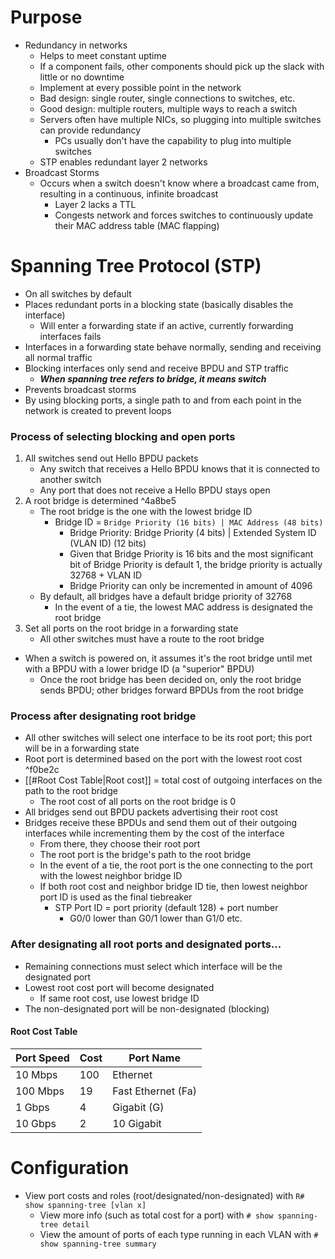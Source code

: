# Purpose
- Redundancy in networks
	- Helps to meet constant uptime
	- If a component fails, other components should pick up the slack with little or no downtime
	- Implement at every possible point in the network
	- Bad design: single router, single connections to switches, etc.
	- Good design: multiple routers, multiple ways to reach a switch
	- Servers often have multiple NICs, so plugging into multiple switches can provide redundancy
		- PCs usually don't have the capability to plug into multiple switches
	- STP enables redundant layer 2 networks
- Broadcast Storms
	- Occurs when a switch doesn't know where a broadcast came from, resulting in a continuous, infinite broadcast
		- Layer 2 lacks a TTL
		- Congests network and forces switches to continuously update their MAC address table (MAC flapping)
# Spanning Tree Protocol (STP)
- On all switches by default
- Places redundant ports in a blocking state (basically disables the interface)
	- Will enter a forwarding state if an active, currently forwarding interfaces fails
- Interfaces in a forwarding state behave normally, sending and receiving all normal traffic
- Blocking interfaces only send and receive BPDU and STP traffic
	- ***When spanning tree refers to bridge, it means switch***
- Prevents broadcast storms
- By using blocking ports, a single path to and from each point in the network is created to prevent loops
### Process of selecting blocking and open ports
1. All switches send out Hello BPDU packets
	- Any switch that receives a Hello BPDU knows that it is connected to another switch
	- Any port that does not receive a Hello BPDU stays open
2. A root bridge is determined ^4a8be5
	- The root bridge is the one with the lowest bridge ID
		- Bridge ID = `Bridge Priority (16 bits) | MAC Address (48 bits)`
			- Bridge Priority: Bridge Priority (4 bits) | Extended System ID (VLAN ID) (12 bits)
			- Given that Bridge Priority is 16 bits and the most significant bit of Bridge Priority is default 1, the bridge priority is actually 32768 + VLAN ID
			- Bridge Priority can only be incremented in amount of 4096
	- By default, all bridges have a default bridge priority of 32768
		- In the event of a tie, the lowest MAC address is designated the root bridge
3. Set all ports on the root bridge in a forwarding state
	- All other switches must have a route to the root bridge
- When a switch is powered on, it assumes it's the root bridge until met with a BPDU with a lower bridge ID (a "superior" BPDU)
	- Once the root bridge has been decided on, only the root bridge sends BPDU; other bridges forward BPDUs from the root bridge
### Process after designating root bridge
- All other switches will select one interface to be its root port; this port will be in a forwarding state
- Root port is determined based on the port with the lowest root cost ^f0be2c
- [[#Root Cost Table|Root cost]] = total cost of outgoing interfaces on the path to the root bridge
	- The root cost of all ports on the root bridge is 0
- All bridges send out BPDU packets advertising their root cost
- Bridges receive these BPDUs and send them out of their outgoing interfaces while incrementing them by the cost of the interface
	- From there, they choose their root port
	- The root port is the bridge's path to the root bridge
	- In the event of a tie, the root port is the one connecting to the port with the lowest neighbor bridge ID
	- If both root cost and neighbor bridge ID tie, then lowest neighbor port ID is used as the final tiebreaker
		- STP Port ID = port priority (default 128) + port number
			- G0/0 lower than G0/1 lower than G1/0 etc.
### After designating all root ports and designated ports...
- Remaining connections must select which interface will be the designated port
- Lowest root cost port will become designated
	- If same root cost, use lowest bridge ID
- The non-designated port will be non-designated (blocking)
#### Root Cost Table
| Port Speed | Cost | Port Name          |
| ---------- | ---- | ------------------ |
| 10 Mbps    | 100  | Ethernet           |
| 100 Mbps   | 19   | Fast Ethernet (Fa) |
| 1 Gbps     | 4    | Gigabit (G)        |
| 10 Gbps    | 2    | 10 Gigabit         
# Configuration
- View port costs and roles (root/designated/non-designated) with `R# show spanning-tree [vlan x]`
	- View more info (such as total cost for a port) with `# show spanning-tree detail`
	- View the amount of ports of each type running in each VLAN with `# show spanning-tree summary`
